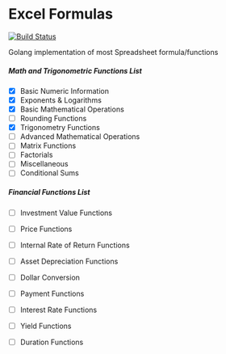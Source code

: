 # Excel Formulas

[![Build Status](https://travis-ci.org/TaperBox/formulas.svg?branch=master)](https://travis-ci.org/TaperBox/formulas)

Golang implementation of most Spreadsheet formula/functions

##### Math and Trigonometric Functions List 	  
- [x] Basic Numeric Information
- [x] Exponents & Logarithms				  
- [x] Basic Mathematical Operations			  
- [ ] Rounding Functions	                  
- [x] Trigonometry Functions				  
- [ ] Advanced Mathematical Operations		  
- [ ] Matrix Functions						                    
- [ ] Factorials							  
- [ ] Miscellaneous     					  
- [ ] Conditional Sums 						  

#####  Financial Functions List
- [ ] Investment Value Functions
- [ ] Price Functions
- [ ] Internal Rate of Return Functions
- [ ] Asset Depreciation Functions
- [ ] Dollar Conversion
- [ ] Payment Functions
- [ ] Interest Rate Functions
- [ ] Yield Functions
- [ ] Duration Functions
    